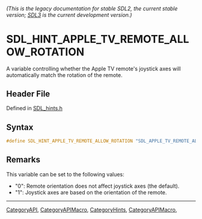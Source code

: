 ###### (This is the legacy documentation for stable SDL2, the current stable version; [SDL3](https://wiki.libsdl.org/SDL3/) is the current development version.)
# SDL_HINT_APPLE_TV_REMOTE_ALLOW_ROTATION

A variable controlling whether the Apple TV remote's joystick axes will automatically match the rotation of the remote.

## Header File

Defined in [SDL_hints.h](https://github.com/libsdl-org/SDL/blob/SDL2/include/SDL_hints.h)

## Syntax

```c
#define SDL_HINT_APPLE_TV_REMOTE_ALLOW_ROTATION "SDL_APPLE_TV_REMOTE_ALLOW_ROTATION"
```

## Remarks

This variable can be set to the following values:

- "0": Remote orientation does not affect joystick axes (the default).
- "1": Joystick axes are based on the orientation of the remote.

----
[CategoryAPI](CategoryAPI), [CategoryAPIMacro](CategoryAPIMacro), [CategoryHints](CategoryHints), [CategoryAPIMacro](CategoryAPIMacro), 

